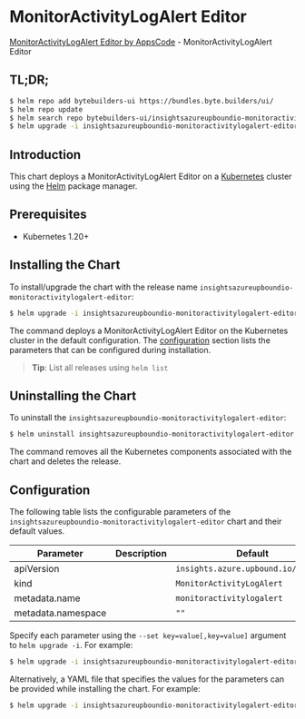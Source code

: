 # MonitorActivityLogAlert Editor

[MonitorActivityLogAlert Editor by AppsCode](https://byte.builders) - MonitorActivityLogAlert Editor

## TL;DR;

```bash
$ helm repo add bytebuilders-ui https://bundles.byte.builders/ui/
$ helm repo update
$ helm search repo bytebuilders-ui/insightsazureupboundio-monitoractivitylogalert-editor --version=v0.4.18
$ helm upgrade -i insightsazureupboundio-monitoractivitylogalert-editor bytebuilders-ui/insightsazureupboundio-monitoractivitylogalert-editor -n default --create-namespace --version=v0.4.18
```

## Introduction

This chart deploys a MonitorActivityLogAlert Editor on a [Kubernetes](http://kubernetes.io) cluster using the [Helm](https://helm.sh) package manager.

## Prerequisites

- Kubernetes 1.20+

## Installing the Chart

To install/upgrade the chart with the release name `insightsazureupboundio-monitoractivitylogalert-editor`:

```bash
$ helm upgrade -i insightsazureupboundio-monitoractivitylogalert-editor bytebuilders-ui/insightsazureupboundio-monitoractivitylogalert-editor -n default --create-namespace --version=v0.4.18
```

The command deploys a MonitorActivityLogAlert Editor on the Kubernetes cluster in the default configuration. The [configuration](#configuration) section lists the parameters that can be configured during installation.

> **Tip**: List all releases using `helm list`

## Uninstalling the Chart

To uninstall the `insightsazureupboundio-monitoractivitylogalert-editor`:

```bash
$ helm uninstall insightsazureupboundio-monitoractivitylogalert-editor -n default
```

The command removes all the Kubernetes components associated with the chart and deletes the release.

## Configuration

The following table lists the configurable parameters of the `insightsazureupboundio-monitoractivitylogalert-editor` chart and their default values.

|     Parameter      | Description |                    Default                     |
|--------------------|-------------|------------------------------------------------|
| apiVersion         |             | <code>insights.azure.upbound.io/v1beta1</code> |
| kind               |             | <code>MonitorActivityLogAlert</code>           |
| metadata.name      |             | <code>monitoractivitylogalert</code>           |
| metadata.namespace |             | <code>""</code>                                |


Specify each parameter using the `--set key=value[,key=value]` argument to `helm upgrade -i`. For example:

```bash
$ helm upgrade -i insightsazureupboundio-monitoractivitylogalert-editor bytebuilders-ui/insightsazureupboundio-monitoractivitylogalert-editor -n default --create-namespace --version=v0.4.18 --set apiVersion=insights.azure.upbound.io/v1beta1
```

Alternatively, a YAML file that specifies the values for the parameters can be provided while
installing the chart. For example:

```bash
$ helm upgrade -i insightsazureupboundio-monitoractivitylogalert-editor bytebuilders-ui/insightsazureupboundio-monitoractivitylogalert-editor -n default --create-namespace --version=v0.4.18 --values values.yaml
```
